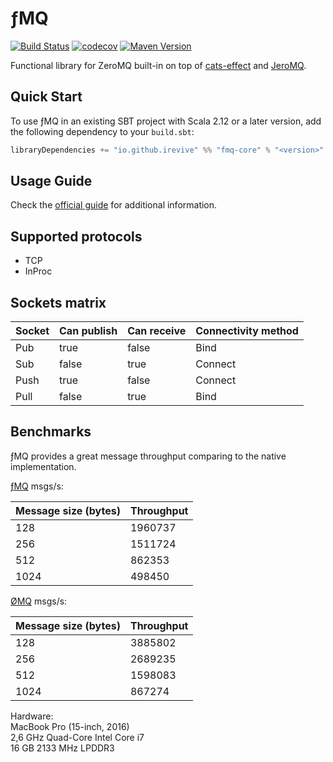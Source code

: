 # ƒMQ
[![Build Status](https://github.com/iRevive/fmq/workflows/CI/badge.svg)](https://github.com/iRevive/fmq/actions)
[![codecov](https://codecov.io/gh/iRevive/fmq/branch/master/graph/badge.svg)](https://codecov.io/gh/iRevive/fmq)
[![Maven Version](https://maven-badges.herokuapp.com/maven-central/io.github.irevive/fmq-core_2.13/badge.svg)](https://maven-badges.herokuapp.com/maven-central/io.github.irevive/fmq-core_2.13)

Functional library for ZeroMQ built-in on top of [cats-effect](https://github.com/typelevel/cats-effect) and [JeroMQ](https://github.com/zeromq/jeromq).

## Quick Start

To use ƒMQ in an existing SBT project with Scala 2.12 or a later version, add the following dependency to your `build.sbt`:
 
```scala
libraryDependencies += "io.github.irevive" %% "fmq-core" % "<version>"
```

## Usage Guide

Check the [official guide](https://irevive.github.io/fmq/) for additional information.

## Supported protocols

* TCP
* InProc

## Sockets matrix

| Socket | Can publish | Can receive | Connectivity method |
|--------|-------------|-------------|---------------------|
| Pub    | true        | false       | Bind                |
| Sub    | false       | true        | Connect             |
| Push   | true        | false       | Connect             |
| Pull   | false       | true        | Bind                |

## Benchmarks

ƒMQ provides a great message throughput comparing to the native implementation.

[ƒMQ](https://github.com/iRevive/fmq/blob/master/bench/src/main/scala/io/fmq/SocketBenchmark.scala) msgs/s:

| Message size (bytes) | Throughput |
|----------------------|------------|
| 128                  | 1960737    |
| 256                  | 1511724    |
| 512                  | 862353     |
| 1024                 | 498450     |

[ØMQ](http://wiki.zeromq.org/results:ib-tests-v206) msgs/s: 

| Message size (bytes) | Throughput |
|----------------------|------------|
| 128                  | 3885802    |
| 256                  | 2689235    |
| 512                  | 1598083    |
| 1024                 | 867274     |

Hardware:  
MacBook Pro (15-inch, 2016)  
2,6 GHz Quad-Core Intel Core i7  
16 GB 2133 MHz LPDDR3  